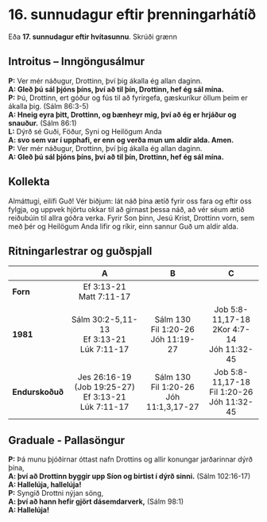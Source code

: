 # 16. sunnudagur eftir þrenningarhátíð 

Eða **17. sunnudagur eftir hvítasunnu**.
Skrúði grænn

## Introitus – Inngöngusálmur

**P:** Ver mér náðugur, Drottinn, því þig ákalla ég allan daginn.  
**A: Gleð þú sál þjóns þíns, því að til þín, Drottinn, hef ég sál mína.**  
**P:** Þú, Drottinn, ert góður og fús til að fyrirgefa, gæskuríkur öllum þeim er ákalla þig. (Sálm 86:3-5)  
**A: Hneig eyra þitt, Drottinn, og bænheyr mig, því að ég er hrjáður og snauður.** (Sálm 86:1)  
**L:** Dýrð sé Guði, Föður, Syni og Heilögum Anda  
**A: svo sem var í upphafi, er enn og verða mun um aldir alda. Amen.**  
**P:** Ver mér náðugur, Drottinn, því þig ákalla ég allan daginn.  
**A: Gleð þú sál þjóns þíns, því að til þín, Drottinn, hef ég sál mína.**  

## Kollekta

Almáttugi, eilífi Guð! Vér biðjum: lát náð þína ætíð fyrir oss fara og eftir oss fylgja, og uppvek hjörtu okkar til að girnast þessa náð, að vér séum ætið reiðubúin til allra góðra verka. Fyrir Son þinn, Jesú Krist, Drottinn vorn, sem með þér og Heilögum Anda lifir og ríkir, einn sannur Guð um aldir alda.

## Ritningarlestrar og guðspjall

| |**A**|**B**|**C**|
|:---|:---:|:---:|:---:|
|**Forn**|Ef 3:13-21<br>Matt 7:11-17<br> | <br> <br> | <br> <br> |
|**1981**|Sálm 30:2-5,11-13<br>Ef 3:13-21<br>Lúk 7:11-17|Sálm 130<br>Fil 1:20-26<br>Jóh 11:19-27|Job 5:8-11,17-18<br>2Kor 4:7-14<br>Jóh 11:32-45|
|**Endurskoðuð**|Jes 26:16-19 (Job 19:25-27)<br>Ef 3:13-21<br>Lúk 7:11-17|Sálm 130<br>Fil 1:20-26<br>Jóh 11:1,3,17-27|Job 5:8-11,17-18<br>Fil 1:20-26<br>Jóh 11:32-45|

## Graduale - Pallasöngur

**P:** Þá munu þjóðirnar óttast nafn Drottins og allir konungar jarðarinnar dýrð þína,  
**A: því að Drottinn byggir upp Síon og birtist í dýrð sinni.** (Sálm 102:16-17)  
**A: Hallelúja, hallelúja!**  
**P:** Syngið Drottni nýjan söng,  
**A: því að hann hefir gjört dásemdarverk,** (Sálm 98:1)  
**A: Hallelúja!**  